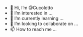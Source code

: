 - 👋 Hi, I’m @Cucolotto
- 👀 I’m interested in ...
- 🌱 I’m currently learning ...
- 💞️ I’m looking to collaborate on ...
- 📫 How to reach me ...

<!---
Cucolotto/Cucolotto is a ✨ special ✨ repository because its `README.md` (this file) appears on your GitHub profile.
You can click the Preview link to take a look at your changes.
--->
